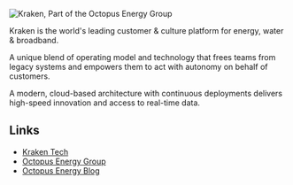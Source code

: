 ![Kraken, Part of the Octopus Energy Group](https://static.octopuscdn.com/ktl/kraken-logo-w-group-secondary-2022.png)

Kraken is the world's leading customer & culture platform for energy, water & broadband.

A unique blend of operating model and technology that frees teams from legacy systems and empowers them to act with autonomy on behalf of customers.

A modern, cloud-based architecture with continuous deployments delivers high-speed innovation and access to real-time data.

## Links  

- [Kraken Tech](https://kraken.tech/)
- [Octopus Energy Group](https://octopusenergy.group/)  
- [Octopus Energy Blog](https://octopus.energy/blog/)
